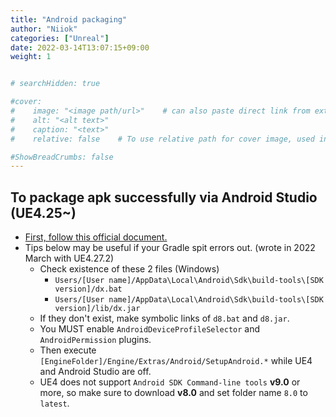 ```yaml
---
title: "Android packaging"
author: "Niiok"
categories: ["Unreal"]
date: 2022-03-14T13:07:15+09:00
weight: 1


# searchHidden: true

#cover:
#    image: "<image path/url>"    # can also paste direct link from external site
#    alt: "<alt text>"
#    caption: "<text>"
#    relative: false 	# To use relative path for cover image, used in hugo Page-bundles

#ShowBreadCrumbs: false
---
```


## To package apk successfully via Android Studio (UE4.25~)
- [First, follow this official document.](https://docs.unrealengine.com/SharingAndReleasing/Mobile/Android/Setup/AndroidStudio/)
- Tips below may be useful if your Gradle spit errors out. (wrote in 2022 March with UE4.27.2)
  - Check existence of these 2 files (Windows)
    - `Users/[User name]/AppData\Local\Android\Sdk\build-tools\[SDK version]/dx.bat`
    - `Users/[User name]/AppData\Local\Android\Sdk\build-tools\[SDK version]/lib/dx.jar`
  - If they don't exist, make symbolic links of `d8.bat` and `d8.jar`.
  - You MUST enable `AndroidDeviceProfileSelector` and `AndroidPermission` plugins.
  - Then execute `[EngineFolder]/Engine/Extras/Android/SetupAndroid.*` while UE4 and Android Studio are off.
  - UE4 does not support `Android SDK Command-line tools` **v9.0** or more, so make sure to download **v8.0** and set folder name `8.0` to `latest`.